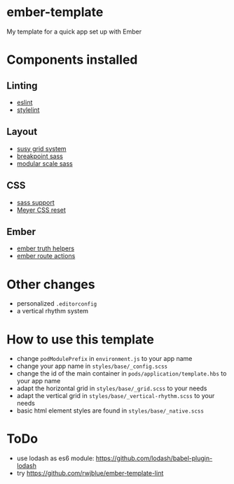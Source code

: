 # ember-template
My template for a quick app set up with Ember

# Components installed

## Linting
- [eslint](http://eslint.org/)
- [stylelint](http://stylelint.io/)

## Layout
- [susy grid system](http://susy.oddbird.net/)
- [breakpoint sass](https://github.com/at-import/breakpoint)
- [modular scale sass](https://github.com/modularscale/modularscale-sass)

## CSS
- [sass support](https://github.com/aexmachina/ember-cli-sass)
- [Meyer CSS reset](http://meyerweb.com/eric/tools/css/reset/)

## Ember
- [ember truth helpers](https://github.com/jmurphyau/ember-truth-helpers)
- [ember route actions](https://github.com/DockYard/ember-route-action-helper)

# Other changes
- personalized `.editorconfig`
- a vertical rhythm system

# How to use this template
- change `podModulePrefix` in `environment.js` to your app name
- change your app name in `styles/base/_config.scss`
- change the id of the main container in `pods/application/template.hbs` to your app name
- adapt the horizontal grid in `styles/base/_grid.scss` to your needs
- adapt the vertical grid in `styles/base/_vertical-rhythm.scss` to your needs
- basic html element styles are found in `styles/base/_native.scss`

# ToDo
- use lodash as es6 module: https://github.com/lodash/babel-plugin-lodash
- try https://github.com/rwjblue/ember-template-lint

